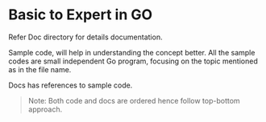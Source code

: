 # Basic to Expert in GO

Refer Doc directory for details documentation.

Sample code, will help in understanding the concept better. All the sample codes are small independent Go program, focusing on the topic mentioned as in the file name.

Docs has references to sample code.

> Note: Both code and docs are ordered hence follow top-bottom approach.
